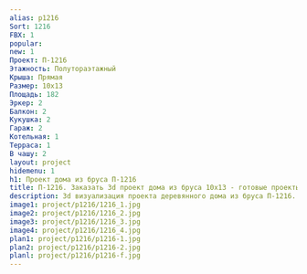 ```yaml
---
alias: p1216
Sort: 1216
FBX: 1
popular: 
new: 1
Проект: П-1216
Этажность: Полутораэтажный
Крыша: Прямая
Размер: 10х13
Площадь: 182
Эркер: 2
Балкон: 2
Кукушка: 2
Гараж: 2
Котельная: 1
Терраса: 1
В чашу: 2
layout: project
hidemenu: 1
h1: Проект дома из бруса П-1216
title: П-1216. Заказать 3d проект дома из бруса 10х13 - готовые проекты
description: 3d визуализация проекта деревянного дома из бруса П-1216. Площадь 182 м2, размер 10х13. Вы можете внести любые изменения в проект.
image1: project/p1216/1216_1.jpg
image2: project/p1216/1216_2.jpg
image3: project/p1216/1216_3.jpg
image4: project/p1216/1216_4.jpg
plan1: project/p1216/p1216-1.jpg
plan2: project/p1216/p1216-2.jpg
planl: project/p1216/p1216-f.jpg
---
```


